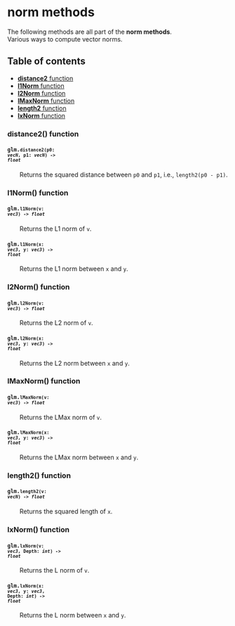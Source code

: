 [//]: # (generated using SlashBack 0.2.0)

  
# norm methods  
The following methods are all part of the **norm methods**\.  
Various ways to compute vector norms\.  
## Table of contents  
  
* [**distance2** function](#distance2-function)  
* [**l1Norm** function](#l1norm-function)  
* [**l2Norm** function](#l2norm-function)  
* [**lMaxNorm** function](#lmaxnorm-function)  
* [**length2** function](#length2-function)  
* [**lxNorm** function](#lxnorm-function)  
  
### distance2\(\) function  
#### <code>glm.<code>**distance2**(**p0**: *vecN*, **p1**: *vecN*) -\> *float*</code></code>  
&emsp;&emsp;Returns the squared distance between ``` p0 ``` and ``` p1 ```, i\.e\., ``` length2(p0 - p1) ```\.  
  
### l1Norm\(\) function  
#### <code>glm.<code>**l1Norm**(**v**: *vec3*) -\> *float*</code></code>  
&emsp;&emsp;Returns the L1 norm of ``` v ```\.  
  
#### <code>glm.<code>**l1Norm**(**x**: *vec3*, **y**: *vec3*) -\> *float*</code></code>  
&emsp;&emsp;Returns the L1 norm between ``` x ``` and ``` y ```\.  
  
### l2Norm\(\) function  
#### <code>glm.<code>**l2Norm**(**v**: *vec3*) -\> *float*</code></code>  
&emsp;&emsp;Returns the L2 norm of ``` v ```\.  
  
#### <code>glm.<code>**l2Norm**(**x**: *vec3*, **y**: *vec3*) -\> *float*</code></code>  
&emsp;&emsp;Returns the L2 norm between ``` x ``` and ``` y ```\.  
  
### lMaxNorm\(\) function  
#### <code>glm.<code>**lMaxNorm**(**v**: *vec3*) -\> *float*</code></code>  
&emsp;&emsp;Returns the LMax norm of ``` v ```\.  
  
#### <code>glm.<code>**lMaxNorm**(**x**: *vec3*, **y**: *vec3*) -\> *float*</code></code>  
&emsp;&emsp;Returns the LMax norm between ``` x ``` and ``` y ```\.  
  
### length2\(\) function  
#### <code>glm.<code>**length2**(**v**: *vecN*) -\> *float*</code></code>  
&emsp;&emsp;Returns the squared length of ``` x ```\.  
  
### lxNorm\(\) function  
#### <code>glm.<code>**lxNorm**(**v**: *vec3*, **Depth**: *int*) -\> *float*</code></code>  
&emsp;&emsp;Returns the L norm of ``` v ```\.  
  
#### <code>glm.<code>**lxNorm**(**x**: *vec3*, **y**: *vec3*, **Depth**: *int*) -\> *float*</code></code>  
&emsp;&emsp;Returns the L norm between ``` x ``` and ``` y ```\.  
  
